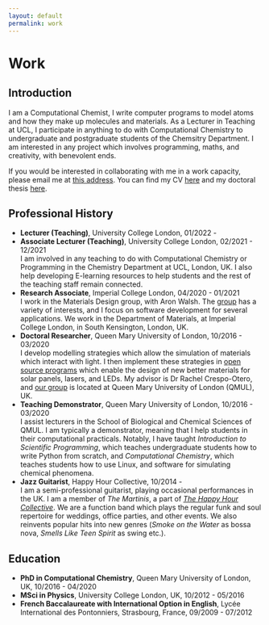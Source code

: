 ```yaml
---
layout: default
permalink: work
---
```


# Work

## Introduction

<p>I am a Computational Chemist, I write computer programs to model atoms and how they make up molecules and materials. As a Lecturer in Teaching at UCL, I participate in anything to do with Computational Chemistry to undergraduate and postgraduate students of the Chemsitry Department. I am interested in any project which involves programming, maths, and creativity, with benevolent ends.</p>

<p>If you would be interested in collaborating with me in a work capacity, please email me at <a href="mailto:miguel.rivera@ucl.ac.uk">this address</a>. You can find my CV <a href="Miguel_Rivera_CV.pdf">here</a> and my doctoral thesis <a href="files/thesis.pdf">here</a>.</p>

## Professional History

<ul>
    <li><b>Lecturer (Teaching)</b>, University College London, 01/2022 - <br/>
    <li><b>Associate Lecturer (Teaching)</b>, University College London, 02/2021 - 12/2021<br/>
    I am involved in any teaching to do with Computational Chemistry or
    Programming in the Chemistry Department at UCL, London, UK. I also help
    developing E-learning resources to help students and the rest of the
    teaching staff remain connected.</li>
    <li><b>Research Associate</b>, Imperial College London, 04/2020 - 01/2021<br/>
    I work in the Materials Design group, with Aron Walsh. The <a href="http://wmd-group.github.io/">group</a> has a variety of interests, and I focus on software development for several applications. We work in the Department of Materials, at Imperial College London, in South Kensington, London, UK.</li>
     <li><b>Doctoral Researcher</b>, Queen Mary University of London, 10/2016 - 03/2020<br/>
    I develop modelling strategies which allow the simulation of materials which interact with light. I then implement these strategies in <a href="https://github.com/m-rivera">open source programs</a> which enable the design of new better materials for solar panels, lasers, and LEDs. My advisor is Dr Rachel Crespo-Otero, and <a href="https://crespootero.wordpress.com/">our group</a> is located at Queen Mary University of London (QMUL), UK.</li>
    <li><b>Teaching Demonstrator</b>, Queen Mary University of London, 10/2016 - 03/2020<br/>
    I assist lecturers in the School of Biological and Chemical Sciences of QMUL. I am typically a demonstrator, meaning that I help students in their computational practicals. Notably, I have taught <i>Introduction to Scientific Programming</i>, which teaches undergraduate students how to write Python from scratch, and <i>Computational Chemistry</i>, which teaches students how to use Linux, and software for simulating chemical phenomena.</li>
    <li><b>Jazz Guitarist</b>, Happy Hour Collective, 10/2014 -<br/>
    I am a semi-professional guitarist, playing occasional performances in the UK. I am a member of <i>The Martinis</i>, a part of <i><a href="http://www.hhcollective.co.uk/">The Happy Hour Collective</a></i>. We are a function band which plays the regular funk and soul repertoire for weddings, office parties, and other events. We also reinvents popular hits into new genres (<i>Smoke on the Water</i> as bossa nova, <i>Smells Like Teen Spirit</i> as swing etc.).</li>
</ul>

## Education

<ul>
    <li><b>PhD in Computational Chemistry</b>, Queen Mary University of London, UK, 10/2016 - 04/2020</li>
    <li><b>MSci in Physics</b>, University College London, UK, 10/2012 - 05/2016</li>
    <li><b>French Baccalaureate with International Option in English</b>, Lycée International des Pontonniers, Strasbourg, France, 09/2009 - 07/2012</li>
</ul>
